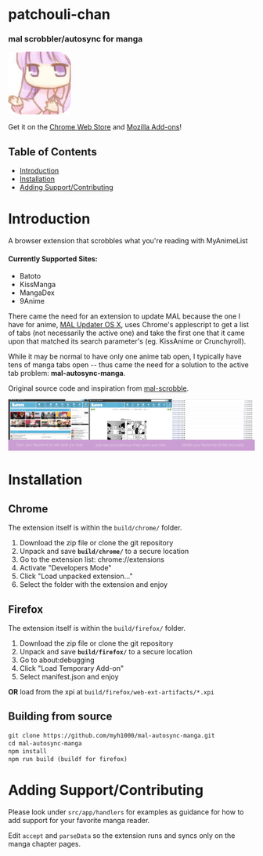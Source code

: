 # patchouli-chan

### mal scrobbler/autosync for manga

![extension icon](src/images/icon128.png)

Get it on the [Chrome Web Store](https://chrome.google.com/webstore/detail/patchouli-chan-auto-sync/dinnbkcfnmmhapafnjcknpncdonhmmlf) and [Mozilla Add-ons](https://addons.mozilla.org/en-US/firefox/addon/patchouli-chan/)!

## Table of Contents
* [Introduction](#introduction)
* [Installation](#installation)
* [Adding Support/Contributing](#adding-supportcontributing)

# Introduction

A browser extension that scrobbles what you're reading with MyAnimeList

#### Currently Supported Sites:
* Batoto
* KissManga
* MangaDex
* 9Anime

There came the need for an extension to update MAL because the one I have for anime, [MAL Updater OS X](https://github.com/myh1000/malupdaterosx-cocoa), uses Chrome's applescript to get a list of tabs (not necessarily the active one) and take the first one that it came upon that matched its search parameter's (eg. KissAnime or Crunchyroll).

While it may be normal to have only one anime tab open, I typically have tens of manga tabs open -- thus came the need for a solution to the active tab problem: **mal-autosync-manga**.

Original source code and inspiration from [mal-scrobble](https://github.com/TSedlar/mal-scrobble).

![](spread.png)

# Installation

## Chrome
The extension itself is within the ```build/chrome/``` folder.

1. Download the zip file or clone the git repository
2. Unpack and save **```build/chrome/```** to a secure location
3. Go to the extension list: chrome://extensions
4. Activate "Developers Mode"
5. Click "Load unpacked extension…"
6. Select the folder with the extension and enjoy

## Firefox
The extension itself is within the ```build/firefox/``` folder.

1. Download the zip file or clone the git repository
2. Unpack and save **```build/firefox/```** to a secure location
3. Go to about:debugging
4. Click "Load Temporary Add-on"
5. Select manifest.json and enjoy

**OR** load from the xpi at ```build/firefox/web-ext-artifacts/*.xpi```

## Building from source

```shell
git clone https://github.com/myh1000/mal-autosync-manga.git
cd mal-autosync-manga
npm install
npm run build (buildf for firefox)
```

# Adding Support/Contributing

Please look under ```src/app/handlers``` for examples as guidance for how to add support for your favorite manga reader.

 Edit ```accept``` and ```parseData``` so the extension runs and syncs only on the manga chapter pages.
